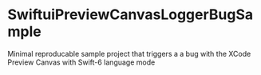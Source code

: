 # SwiftuiPreviewCanvasLoggerBugSample
Minimal reproducable sample project that triggers a a bug with the XCode Preview Canvas with Swift-6 language mode
